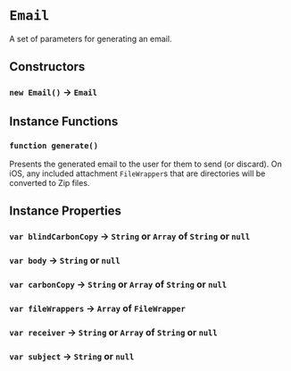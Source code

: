 # `Email`

A set of parameters for generating an email.   
  


## Constructors

### `new Email()` → `Email`

## Instance Functions

### `function generate()`

Presents the generated email to the user for them to send (or discard). On iOS, any included attachment `FileWrapper`s that are directories will be converted to Zip files.   
  


## Instance Properties

### `var blindCarbonCopy` → `String` or `Array` of `String` or `null`

### `var body` → `String` or `null`

### `var carbonCopy` → `String` or `Array` of `String` or `null`

### `var fileWrappers` → `Array` of `FileWrapper`

### `var receiver` → `String` or `Array` of `String` or `null`

### `var subject` → `String` or `null`
